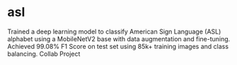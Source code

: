 # asl
Trained a deep learning model to classify American Sign Language (ASL) alphabet using a MobileNetV2 base with data augmentation and fine-tuning. Achieved 99.08% F1 Score on test set using 85k+ training images and class balancing. Collab Project
